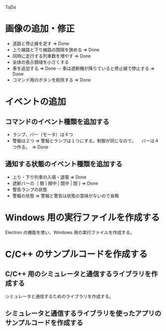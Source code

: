 ToDo

# 画像の追加・修正
- 道路と停止線を足す => Done
- 上り線路と下り線路の間隔を狭める => Done
- 同時に走行する列車数を増やす => Done
- 全体の表示領域を小さくする
- 車を追加する => Done
-- 車は遮断機が降りていると停止線で停止する => Done
- コマンド用のボタンを削除する => Done

# イベントの追加

## コマンドのイベント種類を追加する
- ランプ、バー（モータ）は４つ
- 警報は２つ
=> 警報とランプは１つにする。制御が同じなので。
　バーは４つ作る。　=> Done

## 通知する状態のイベント種類を追加する
- 上り・下り列車の入場・退場 => Done
- 遮断バーの｛ 開 | 開中 | 閉中 | 閉 } => Done
- 警告ランプの状態
- 警報の状態
=> 警報と警告は状態の意味がないので省略

# Windows 用の実行ファイルを作成する
Electron の機能を使い、Windows 用の実行ファイルを作成する。

# C/C++ のサンプルコードを作成する

## C/C++ 用のシミュレータと通信するライブラリを作成する
シミュレータと通信するためのライブラリを作成する。

## シミュレータと通信するライブラリを使ったアプリのサンプルコードを作成する
